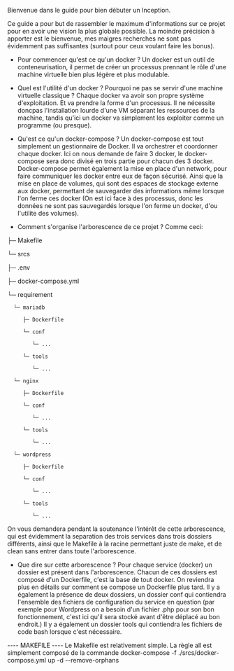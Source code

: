 Bienvenue dans le guide pour bien débuter un Inception.

Ce guide a pour but de rassembler le maximum d'informations sur ce projet pour en avoir une vision la plus globale possible. La moindre précision à apporter est le bienvenue, mes maigres recherches ne sont pas évidemment pas suffisantes (surtout pour ceux voulant faire les bonus).

- Pour commencer qu'est ce qu'un docker ?
Un docker est un outil de conteneurisation, il permet de créer un processus prennant le rôle d'une machine virtuelle bien plus légère et plus modulable.

- Quel est l'utilité d'un docker ? Pourquoi ne pas se servir d'une machine virtuelle classique ?
Chaque docker va avoir son propre système d'exploitation. Et va prendre la forme d'un processus. Il ne nécessite doncpas l'installation lourde d'une VM séparant les ressources de la machine, tandis qu'ici un docker va simplement les exploiter comme un programme (ou presque).

- Qu'est ce qu'un docker-compose ?
Un docker-compose est tout simplement un gestionnaire de Docker. Il va orchestrer et coordonner chaque docker. Ici on nous demande de faire 3 docker, le docker-compose sera donc divisé en trois partie pour chacun des 3 docker.  Docker-compose permet également la mise en place d'un network, pour faire communiquer les docker entre eux de façon  sécurisé. Ainsi que la mise en place de volumes, qui sont des espaces de stockage externe aux docker, permettant de  sauvegarder des informations même lorsque l'on ferme ces docker (On est ici face à des processus, donc les données ne sont pas sauvegardés lorsque l'on ferme un docker, d'ou l'utilite des volumes).

- Comment s'organise l'arborescence de ce projet ?
Comme ceci:

├─ Makefile

└─ srcs

   ├─ .env
   
   ├─ docker-compose.yml
   
   └─ requirement

      └─ mariadb

         ├─ Dockerfile

         └─ conf

            └─ ...

         └─ tools

            └─ ...

      └─ nginx

         ├─ Dockerfile

         └─ conf

            └─ ...

         └─ tools

            └─ ...

      └─ wordpress

         ├─ Dockerfile

         └─ conf

            └─ ...

         └─ tools

            └─ ...


On vous demandera pendant la soutenance l'intérêt de cette arborescence, qui est évidemment la separation des trois services dans trois dossiers différents, ainsi que le Makefile à la racine permettant juste de make, et de clean sans entrer dans toute l'arborescence.

- Que dire sur cette arborescence ?
Pour chaque service (docker) un dossier est présent dans l'arborescence. Chacun de ces dossiers est composé d'un  Dockerfile, c'est la base de tout docker. On reviendra plus en détails sur comment se compose un Dockerfile plus tard. Il y a également la présence de deux dossiers, un dossier conf qui contiendra l'ensemble des fichiers de configuration du service en question (par exemple pour Wordpress on a besoin d'un fichier .php pour son bon fonctionnement, c'est ici qu'il sera stocké avant d'être déplacé au bon endroit.) Il y a également un dossier tools qui contiendra les fichiers de code bash lorsque c'est nécessaire.

---- MAKEFILE ----
Le Makefile est relativement simple. La règle all est simplement composé de la commande
docker-compose -f ./srcs/docker-compose.yml up -d --remove-orphans
